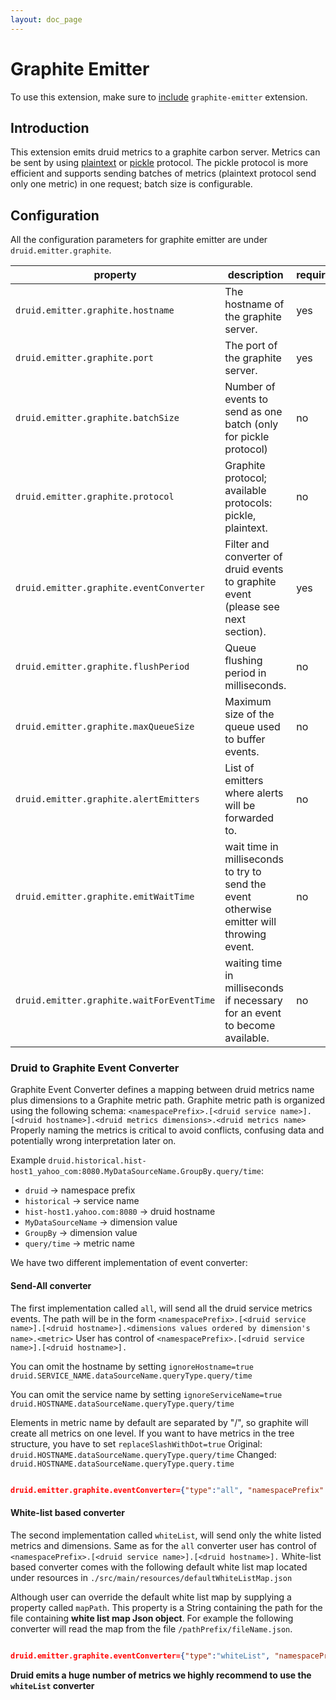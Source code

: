 ```yaml
---
layout: doc_page
---
```


# Graphite Emitter

To use this extension, make sure to [include](../../operations/including-extensions.html) `graphite-emitter` extension.

## Introduction

This extension emits druid metrics to a graphite carbon server.
Metrics can be sent by using [plaintext](http://graphite.readthedocs.io/en/latest/feeding-carbon.html#the-plaintext-protocol) or [pickle](http://graphite.readthedocs.io/en/latest/feeding-carbon.html#the-pickle-protocol) protocol.
The pickle protocol is more efficient and supports sending batches of metrics (plaintext protocol send only one metric) in one request; batch size is configurable.

## Configuration

All the configuration parameters for graphite emitter are under `druid.emitter.graphite`.

|property|description|required?|default|
|--------|-----------|---------|-------|
|`druid.emitter.graphite.hostname`|The hostname of the graphite server.|yes|none|
|`druid.emitter.graphite.port`|The port of the graphite server.|yes|none|
|`druid.emitter.graphite.batchSize`|Number of events to send as one batch (only for pickle protocol)|no|100|
|`druid.emitter.graphite.protocol`|Graphite protocol; available protocols: pickle, plaintext.|no|pickle|
|`druid.emitter.graphite.eventConverter`| Filter and converter of druid events to graphite event (please see next section).|yes|none|
|`druid.emitter.graphite.flushPeriod` | Queue flushing period in milliseconds. |no|1 minute|
|`druid.emitter.graphite.maxQueueSize`| Maximum size of the queue used to buffer events. |no|`MAX_INT`|
|`druid.emitter.graphite.alertEmitters`| List of emitters where alerts will be forwarded to. |no| empty list (no forwarding)|
|`druid.emitter.graphite.emitWaitTime` | wait time in milliseconds to try to send the event otherwise emitter will throwing event. |no|0|
|`druid.emitter.graphite.waitForEventTime` | waiting time in milliseconds if necessary for an event to become available. |no|1000 (1 sec)|

### Druid to Graphite Event Converter
 
Graphite Event Converter defines a mapping between druid metrics name plus dimensions to a Graphite metric path.
Graphite metric path is organized using the following schema:
`<namespacePrefix>.[<druid service name>].[<druid hostname>].<druid metrics dimensions>.<druid metrics name>`
Properly naming the metrics is critical to avoid conflicts, confusing data and potentially wrong interpretation later on.

Example `druid.historical.hist-host1_yahoo_com:8080.MyDataSourceName.GroupBy.query/time`:

 * `druid` -> namespace prefix 
 * `historical` -> service name 
 * `hist-host1.yahoo.com:8080` -> druid hostname
 * `MyDataSourceName` -> dimension value 
 * `GroupBy` -> dimension value
 * `query/time` -> metric name

We have two different implementation of event converter:

#### Send-All converter

The first implementation called `all`, will send all the druid service metrics events. 
The path will be in the form `<namespacePrefix>.[<druid service name>].[<druid hostname>].<dimensions values ordered by dimension's name>.<metric>`
User has control of `<namespacePrefix>.[<druid service name>].[<druid hostname>].`

You can omit the hostname by setting `ignoreHostname=true`
`druid.SERVICE_NAME.dataSourceName.queryType.query/time`

You can omit the service name by setting `ignoreServiceName=true`
`druid.HOSTNAME.dataSourceName.queryType.query/time`

Elements in metric name by default are separated by "/", so graphite will create all metrics on one level. If you want to have metrics in the tree structure, you have to set `replaceSlashWithDot=true`
Original: `druid.HOSTNAME.dataSourceName.queryType.query/time`
Changed: `druid.HOSTNAME.dataSourceName.queryType.query.time`


```json

druid.emitter.graphite.eventConverter={"type":"all", "namespacePrefix": "druid.test", "ignoreHostname":true, "ignoreServiceName":true}

```

#### White-list based converter

The second implementation called `whiteList`, will send only the white listed metrics and dimensions.
Same as for the `all` converter user has control of `<namespacePrefix>.[<druid service name>].[<druid hostname>].`
White-list based converter comes with the following  default white list map located under resources in `./src/main/resources/defaultWhiteListMap.json`

Although user can override the default white list map by supplying a property called `mapPath`.
This property is a String containing the path for the file containing **white list map Json object**.
For example the following converter will read the map from the file `/pathPrefix/fileName.json`.  

```json

druid.emitter.graphite.eventConverter={"type":"whiteList", "namespacePrefix": "druid.test", "ignoreHostname":true, "ignoreServiceName":true, "mapPath":"/pathPrefix/fileName.json"}

```

**Druid emits a huge number of metrics we highly recommend to use the `whiteList` converter**
